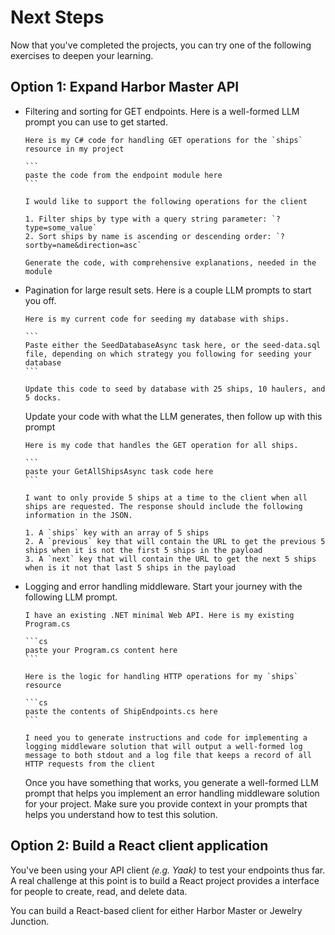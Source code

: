 # Next Steps

Now that you've completed the projects, you can try one of the following exercises to deepen your learning.

## Option 1: Expand Harbor Master API

- Filtering and sorting for GET endpoints. Here is a well-formed LLM prompt you can use to get started.
    ````
    Here is my C# code for handling GET operations for the `ships` resource in my project

    ```
    paste the code from the endpoint module here
    ```

    I would like to support the following operations for the client

    1. Filter ships by type with a query string parameter: `?type=some_value`
    2. Sort ships by name is ascending or descending order: `?sortby=name&direction=asc`

    Generate the code, with comprehensive explanations, needed in the module
    ````
- Pagination for large result sets. Here is a couple LLM prompts to start you off.
    ````
    Here is my current code for seeding my database with ships.

    ```
    Paste either the SeedDatabaseAsync task here, or the seed-data.sql file, depending on which strategy you following for seeding your database
    ```

    Update this code to seed by database with 25 ships, 10 haulers, and 5 docks.
    ````

    Update your code with what the LLM generates, then follow up with this prompt

    ````
    Here is my code that handles the GET operation for all ships.

    ```
    paste your GetAllShipsAsync task code here
    ```

    I want to only provide 5 ships at a time to the client when all ships are requested. The response should include the following information in the JSON.

    1. A `ships` key with an array of 5 ships
    2. A `previous` key that will contain the URL to get the previous 5 ships when it is not the first 5 ships in the payload
    3. A `next` key that will contain the URL to get the next 5 ships when is it not that last 5 ships in the payload
    ````
- Logging and error handling middleware. Start your journey with the following LLM prompt.
    ````
    I have an existing .NET minimal Web API. Here is my existing Program.cs

    ```cs
    paste your Program.cs content here
    ```

    Here is the logic for handling HTTP operations for my `ships` resource

    ```cs
    paste the contents of ShipEndpoints.cs here
    ```

    I need you to generate instructions and code for implementing a logging middleware solution that will output a well-formed log message to both stdout and a log file that keeps a record of all HTTP requests from the client
    ````

    Once you have something that works, you generate a well-formed LLM prompt that helps you implement an error handling middleware solution for your project. Make sure you provide context in your prompts that helps you understand how to test this solution.

## Option 2: Build a React client application

You've been using your API client _(e.g. Yaak)_ to test your endpoints thus far. A real challenge at this point is to build a React project provides a interface for people to create, read, and delete data.

You can build a React-based client for either Harbor Master or Jewelry Junction.

